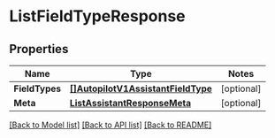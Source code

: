 # ListFieldTypeResponse

## Properties
Name | Type | Notes
------------ | ------------- | -------------
**FieldTypes** | [**[]AutopilotV1AssistantFieldType**](autopilot.v1.assistant.field_type.md) | [optional] 
**Meta** | [**ListAssistantResponseMeta**](ListAssistantResponse_meta.md) | [optional] 

[[Back to Model list]](../README.md#documentation-for-models) [[Back to API list]](../README.md#documentation-for-api-endpoints) [[Back to README]](../README.md)


